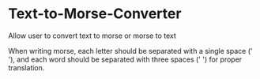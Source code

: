 # Text-to-Morse-Converter

Allow user to convert text to morse or morse to text

When writing morse, each letter should be separated with a single space (' '), and each word should be separated with three spaces ('   ') for proper translation.
